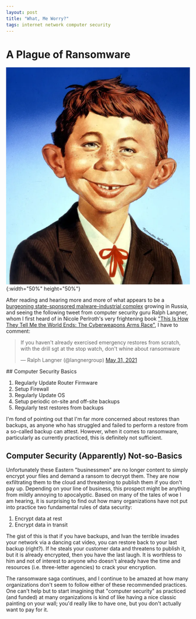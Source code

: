 ```yaml
---
layout: post
title: "What, Me Worry?"
tags: internet network computer security
---
```


# A Plague of Ransomware

![Alfred E. Neuman](/assets/alfred_e.jpg){:width="50%" height="50%"}

After reading and hearing more and more of what appears to be a 
[burgeoning state-sponsored malware-industrial complex](https://www.nbcnews.com/tech/security/kremlin-provides-safe-harbor-ransomware-rcna699)
growing in Russia, and seeing the following tweet from computer security guru Ralph Langner, whom I first heard of in 
Nicole Perlroth's very frightening book
["This Is How They Tell Me the World Ends: The Cyberweapons Arms Race"](https://www.barnesandnoble.com/w/this-is-how-they-tell-me-the-world-ends-nicole-perlroth/1136275598), I have to comment:

<blockquote class="twitter-tweet"><p lang="en" dir="ltr">If you haven&#39;t already exercised emergency restores from scratch, with the drill sgt at the stop watch, don&#39;t whine about ransomware</p>&mdash; Ralph Langner (@langnergroup) <a href="https://twitter.com/langnergroup/status/1399270431991939074?ref_src=twsrc%5Etfw">May 31, 2021</a></blockquote> <script async src="https://platform.twitter.com/widgets.js" charset="utf-8"></script>  
## Computer Security Basics

1. Regularly Update Router Firmware
2. Setup Firewall
3. Regularly Update OS
4. Setup periodic on-site and off-site backups
5. Regularly test restores from backups

I'm fond of pointing out that I'm far more concerned about restores than backups, as anyone who has struggled and 
failed to perform a restore from a so-called backup can attest. However, when it comes to ransomware, particularly 
as currently practiced, this is definitely not sufficient.

## Computer Security (Apparently) Not-so-Basics

Unfortunately these Eastern "businessmen" are no longer content to simply encrypt your files and demand a ransom
to decrypt them. They are now exfiltrating them to the cloud and threatening to publish them if you don't pay up.
Depending on your line of business, this prospect might be anything from mildly annoying to apocalyptic. 
Based on many of the tales of woe I am hearing, it is surprising to find out how many organizations have 
not put into practice two fundamental rules of data security:

1. Encrypt data at rest
2. Encrypt data in transit

The gist of this is that if you have backups, and Ivan the terrible invades your network via a dancing cat video, 
you can restore back to your last backup (right?). If he steals your customer data and threatens to publish it,
but it is already encrypted, then you have the last laugh. It is worthless to him and not of interest to anyone who
doesn't already have the time and resources (i.e. three-letter agencies) to crack your encryption.

The ransomware saga continues, and I continue to be amazed at how many organizations don't seem to follow either
of these recommended practices. One can't help but to start imagining that "computer security" as practiced 
(and funded) at many organizations is kind of like having a nice classic painting on your wall; 
you'd really like to have one, but you don't actually want to pay for it.

